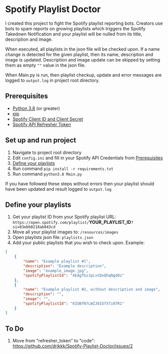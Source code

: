 # Spotify Playlist Doctor

I created this project to fight the Spotify playlist reporting bots.
Creators use bots to spam reports on growing playlists which triggers the Spotify Takedown Notification and your
playlist will be nulled from its title, description and image.

When executed, all playlists in the json file will be checked upon. If a name change is detected for the given playlist, then its name, description and image is updated.
Description and image update can be skipped by setting them as empty ```""``` value in the json file.

When Main.py is run, then playlist checkup, update and error messages are logged to ```output.log``` in project root directory.

## Prerequisites

- [Python 3.8](https://www.python.org/downloads/) (or greater)
- [pip](https://pip.pypa.io/en/stable/installation/)
- [Spotify Client ID and Client Secret](https://developer.spotify.com/documentation/web-api/concepts/apps)
- [Spotify API Refresher Token](https://developer.spotify.com/documentation/ios/concepts/token-swap-and-refresh)

## Set up and run project

1. Navigate to project root directory
2. Edit ```config.ini``` and fill in your Spotify API Credentials from [Prerequisites](#prerequisites)
3. [Define your playlists](#define-your-playlists)
4. Run command ```pip install -r requirements.txt```
5. Run command ```python3.8 Main.py```

If you have followed these steps without errors then your playlist should have been updated and result logged to ```output.log```

## Define your playlists

1. Get your playlist ID from your Spotify playlist URL: ```https://open.spotify.com/playlist/```__YOUR_PLAYLIST_ID__```?si=83ebb0218ab843cd```
2. Move all your playlist images to: ```/resources/images```
3. Open playlists json file: ```playlists.json```
4. Add your public playlists that you wish to check upon. Example:

```json
[
    {
        "name": "Example playlist #1",
        "description": "Example description",
        "image": "example_image.jpg",
        "spotifyPlaylistId": "4EAgTGzJpLvtDxQhqNgd0z"
    },
    {
        "name": "Example playlist #2, without description and image",
        "description": "",
        "image": "",
        "spotifyPlaylistId": "6IOBfN7LWZJ8IGfX7i07R1"
    }
]
```

## To Do

1. Move from "refresher_token" to "code": https://github.com/drikkk/Spotify-Playlist-Doctor/issues/2
